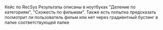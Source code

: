 Кейс по RecSys
Результаты описаны в ноутбуках "Деление по категориям", "Схожесть по фильмам". Также есть попытка предсказать посмотрит ли пользователь фильм или нет через градиентный бустинг в папке соответствующей папке
